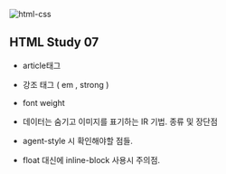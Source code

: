 ![html-css](https://user-images.githubusercontent.com/31315644/64251759-3252cb00-cf54-11e9-88f9-922505f9789e.jpeg)

## HTML Study 07

- article태그

- 강조 태그 ( em , strong )

- font weight

- 데이터는 숨기고 이미지를 표기하는 IR 기법. 종류 및 장단점

- agent-style 시 확인해야할 점들.

- float 대신에 inline-block 사용시 주의점.

  